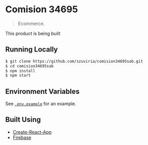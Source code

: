 # Comision 34695

> Ecommerce.

This product is being built

## Running Locally

```bash
$ git clone https://github.com/szuviria/comision34695sab.git
$ cd comision34695sab
$ npm install
$ npm start
```

## Environment Variables

See [`.env.example`](https://github.com/szuviria/zuvcommerce/blob/main/.env.example) for an example.

## Built Using

- [Create-React-App](https://create-react-app.dev/)
- [Firebase](https://firebase.com)

